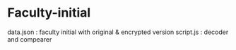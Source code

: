 # Faculty-initial
data.json : faculty initial with original & encrypted version
script.js : decoder and compearer